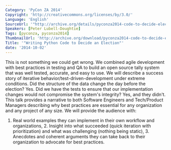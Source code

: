 ```yaml
---
Category: 'PyCon ZA 2014'
Copyright: 'http://creativecommons.org/licenses/by/3.0/'
Language: 'English'
SourceUrl: '"http://archive.org/details/pyconza2014-code-to-decide-election"'
Speakers: [Peter Lubell-Doughtie]
Tags: [pyconza, pyconza2014]
ThumbnailUrl: 'http://archive.org/download/pyconza2014-code-to-decide-election/pyconza2014-code-to-decide-election.thumbs/1%20Writing%20Python%20Code%20to%20Decide%20an%20Election-_002250.jpg'
Title: '"Writing Python Code to Decide an Election"'
date: '2014-10-02'
---
```

This is not something we could get wrong. We combined agile development with best practices in testing and QA to build an open source tally system that was well tested, accurate, and easy to use. We will describe a success story of iterative behavior/test-driven-development under extreme conditions. Did the structure of the data change the day before the election? Yes. Did we have the tests to ensure that our implementation changes would not compromise the system's integrity? Yes, and they didn't.
This talk provides a narrative to both Software Engineers and Tech/Product Managers describing why best practices are essential for any organization and any project of any size. We will provide the audience with:
1. Real world examples they can implement in their own workflow and organizations, 2. Insight into what succeeded (quick iteration with prioritization) and what was challenging (nothing being static), 3. Anecdotes and coherent arguments they can take back to their organization to advocate for best practices.